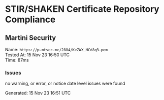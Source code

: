 # STIR/SHAKEN Certificate Repository Compliance

## Martini Security

Name: `https://p.mtsec.me/2884/KeZWX_HCd8q3.pem`\
Tested At: 15 Nov 23 16:50 UTC\
Time: 87ms

### Issues

no warning, or error, or notice date level issues were found

Generated: 15 Nov 23 16:51 UTC
